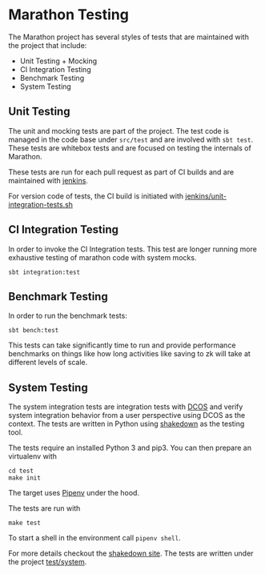 # Marathon Testing

The Marathon project has several styles of tests that are maintained with the project that include:

* Unit Testing + Mocking
* CI Integration Testing
* Benchmark Testing
* System Testing

##  Unit Testing

The unit and mocking tests are part of the project.  The test code is managed in the
code base under `src/test` and are involved with `sbt test`.  These tests are whitebox tests and
are focused on testing the internals of Marathon.

These tests are run for each pull request as part of CI builds and are maintained with
[jenkins](https://velocity.mesosphere.com/service/velocity/view/Marathon/).

For version code of tests, the CI build is initiated with [jenkins/unit-integration-tests.sh](../jenkins/unit-integration-tests.sh)

## CI Integration Testing

In order to invoke the CI Integration tests.  This test are longer running more exhaustive testing
of marathon code with system mocks.

```
sbt integration:test
```

## Benchmark Testing

In order to run the benchmark tests:

```
sbt bench:test
```

This tests can take significantly time to run and provide performance benchmarks on things like
how long activities like saving to zk will take at different levels of scale.

## System Testing

The system integration tests are integration tests with [DCOS](http://dcos.io)
and verify system integration behavior from a user perspective using DCOS as the
context. The tests are written in Python using [shakedown](https://github.com/dcos/shakedown)
as the testing tool.

The tests require an installed Python 3 and pip3. You can then prepare an
virtualenv with

```
cd test
make init
```

The target uses [Pipenv](https://docs.pipenv.org/) under the hood.

The tests are run with

```
make test
```

To start a shell in the environment call `pipenv shell`.

For more details checkout the [shakedown site](https://github.com/dcos/shakedown).
The tests are written under the project [test/system](system/README.md).
